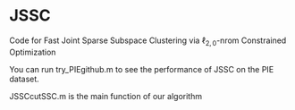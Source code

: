 # JSSC
Code for Fast Joint Sparse Subspace Clustering via $\ell_{2,0}$-nrom Constrained Optimization

You can run try_PIEgithub.m to see the performance of JSSC on the PIE dataset.

JSSCcutSSC.m is the main function of our algorithm
